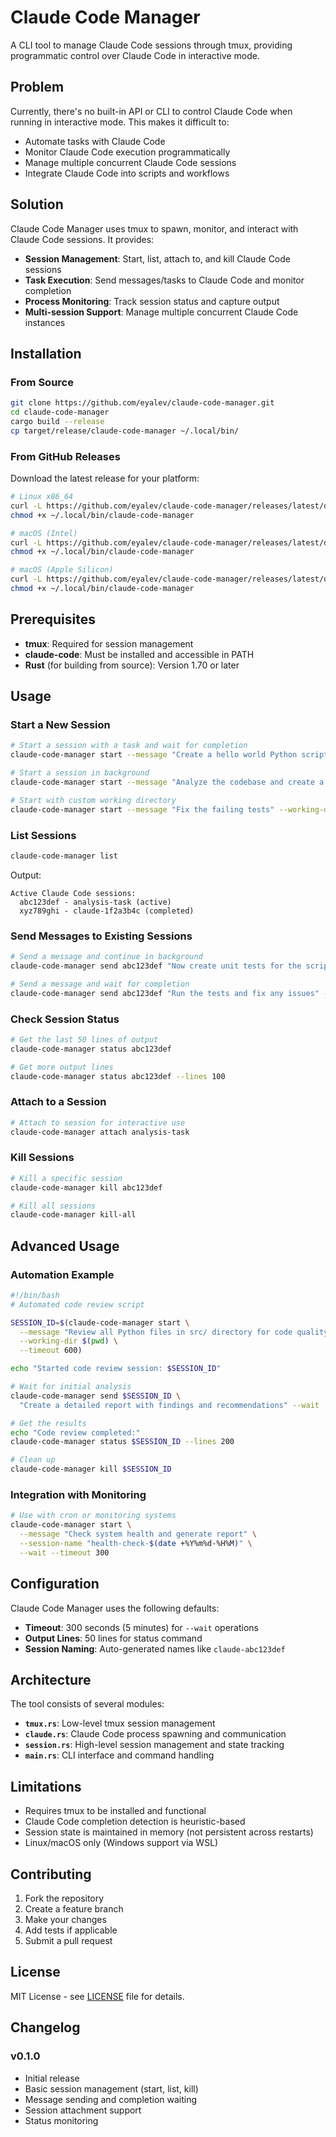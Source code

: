 # Claude Code Manager

A CLI tool to manage Claude Code sessions through tmux, providing programmatic control over Claude Code in interactive mode.

## Problem

Currently, there's no built-in API or CLI to control Claude Code when running in interactive mode. This makes it difficult to:

- Automate tasks with Claude Code
- Monitor Claude Code execution programmatically  
- Manage multiple concurrent Claude Code sessions
- Integrate Claude Code into scripts and workflows

## Solution

Claude Code Manager uses tmux to spawn, monitor, and interact with Claude Code sessions. It provides:

- **Session Management**: Start, list, attach to, and kill Claude Code sessions
- **Task Execution**: Send messages/tasks to Claude Code and monitor completion
- **Process Monitoring**: Track session status and capture output
- **Multi-session Support**: Manage multiple concurrent Claude Code instances

## Installation

### From Source

```bash
git clone https://github.com/eyalev/claude-code-manager.git
cd claude-code-manager
cargo build --release
cp target/release/claude-code-manager ~/.local/bin/
```

### From GitHub Releases

Download the latest release for your platform:

```bash
# Linux x86_64
curl -L https://github.com/eyalev/claude-code-manager/releases/latest/download/claude-code-manager-linux-x86_64 -o ~/.local/bin/claude-code-manager
chmod +x ~/.local/bin/claude-code-manager

# macOS (Intel)
curl -L https://github.com/eyalev/claude-code-manager/releases/latest/download/claude-code-manager-macos-x86_64 -o ~/.local/bin/claude-code-manager
chmod +x ~/.local/bin/claude-code-manager

# macOS (Apple Silicon)
curl -L https://github.com/eyalev/claude-code-manager/releases/latest/download/claude-code-manager-macos-aarch64 -o ~/.local/bin/claude-code-manager
chmod +x ~/.local/bin/claude-code-manager
```

## Prerequisites

- **tmux**: Required for session management
- **claude-code**: Must be installed and accessible in PATH
- **Rust** (for building from source): Version 1.70 or later

## Usage

### Start a New Session

```bash
# Start a session with a task and wait for completion
claude-code-manager start --message "Create a hello world Python script" --wait

# Start a session in background
claude-code-manager start --message "Analyze the codebase and create a report" --session-name "analysis-task"

# Start with custom working directory
claude-code-manager start --message "Fix the failing tests" --working-dir /path/to/project --wait
```

### List Sessions

```bash
claude-code-manager list
```

Output:
```
Active Claude Code sessions:
  abc123def - analysis-task (active)
  xyz789ghi - claude-1f2a3b4c (completed)
```

### Send Messages to Existing Sessions

```bash
# Send a message and continue in background
claude-code-manager send abc123def "Now create unit tests for the script"

# Send a message and wait for completion
claude-code-manager send abc123def "Run the tests and fix any issues" --wait
```

### Check Session Status

```bash
# Get the last 50 lines of output
claude-code-manager status abc123def

# Get more output lines
claude-code-manager status abc123def --lines 100
```

### Attach to a Session

```bash
# Attach to session for interactive use
claude-code-manager attach analysis-task
```

### Kill Sessions

```bash
# Kill a specific session
claude-code-manager kill abc123def

# Kill all sessions
claude-code-manager kill-all
```

## Advanced Usage

### Automation Example

```bash
#!/bin/bash
# Automated code review script

SESSION_ID=$(claude-code-manager start \
  --message "Review all Python files in src/ directory for code quality issues" \
  --working-dir $(pwd) \
  --timeout 600)

echo "Started code review session: $SESSION_ID"

# Wait for initial analysis
claude-code-manager send $SESSION_ID \
  "Create a detailed report with findings and recommendations" --wait

# Get the results
echo "Code review completed:"
claude-code-manager status $SESSION_ID --lines 200

# Clean up
claude-code-manager kill $SESSION_ID
```

### Integration with Monitoring

```bash
# Use with cron or monitoring systems
claude-code-manager start \
  --message "Check system health and generate report" \
  --session-name "health-check-$(date +%Y%m%d-%H%M)" \
  --wait --timeout 300
```

## Configuration

Claude Code Manager uses the following defaults:

- **Timeout**: 300 seconds (5 minutes) for `--wait` operations
- **Output Lines**: 50 lines for status command
- **Session Naming**: Auto-generated names like `claude-abc123def`

## Architecture

The tool consists of several modules:

- **`tmux.rs`**: Low-level tmux session management
- **`claude.rs`**: Claude Code process spawning and communication
- **`session.rs`**: High-level session management and state tracking
- **`main.rs`**: CLI interface and command handling

## Limitations

- Requires tmux to be installed and functional
- Claude Code completion detection is heuristic-based
- Session state is maintained in memory (not persistent across restarts)
- Linux/macOS only (Windows support via WSL)

## Contributing

1. Fork the repository
2. Create a feature branch
3. Make your changes
4. Add tests if applicable
5. Submit a pull request

## License

MIT License - see [LICENSE](LICENSE) file for details.

## Changelog

### v0.1.0
- Initial release
- Basic session management (start, list, kill)
- Message sending and completion waiting
- Session attachment support
- Status monitoring